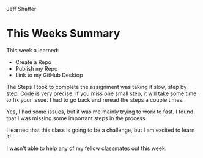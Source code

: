 Jeff Shaffer

# This Weeks Summary

This week a learned:
  - Create a Repo
  - Publish my Repo
  - Link to my GitHub Desktop

The Steps I took to complete the assignment was taking it slow, step by step. Code is very precise. If you miss one small step, it will take some time to fix your issue. I had to go back and reread the steps a couple times.

Yes, I had some issues, but it was me mainly trying to work to fast. I found that I was missing some important steps in the process.

I learned that this class is going to be a challenge, but I am excited to learn it!

I wasn't able to help any of my fellow classmates out this week.
